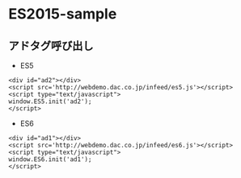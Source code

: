 # ES2015-sample 

## アドタグ呼び出し

* ES5
```
<div id="ad2"></div>
<script src='http://webdemo.dac.co.jp/infeed/es5.js'></script>
<script type="text/javascript">
window.ES5.init('ad2');
</script>
```

* ES6
```
<div id="ad1"></div>
<script src='http://webdemo.dac.co.jp/infeed/es6.js'></script>
<script type="text/javascript">
window.ES6.init('ad1');
</script>
```
